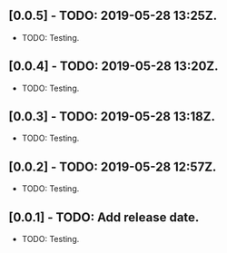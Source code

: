 ## [0.0.5] - TODO: 2019-05-28 13:25Z.

* TODO: Testing.

## [0.0.4] - TODO: 2019-05-28 13:20Z.

* TODO: Testing.

## [0.0.3] - TODO: 2019-05-28 13:18Z.

* TODO: Testing.

## [0.0.2] - TODO: 2019-05-28 12:57Z.

* TODO: Testing.

## [0.0.1] - TODO: Add release date.

* TODO: Testing.
